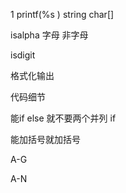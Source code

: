 1 printf(%s ) string char[]

isalpha 字母 非字母

isdigit

格式化输出

代码细节

能if else 就不要两个并列 if

能加括号就加括号


A-G

A-N